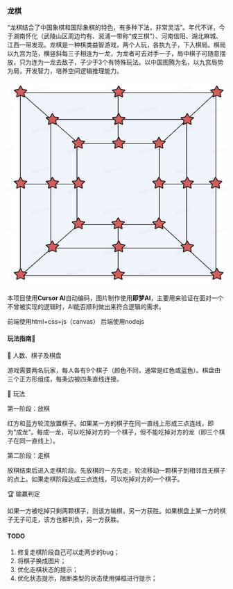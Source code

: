 ### 龙棋
“龙棋结合了中国象棋和国际象棋的特色，有多种下法，非常灵活”。年代不详，今于湖南怀化（武陵山区周边均有、溆浦一带称“成三棋”）、河南信阳、湖北麻城、江西一带发现。龙棋是一种棋类益智游戏，两个人玩，各执九子，下入棋局。棋局以九宫为范，横竖斜每三子相连为一龙，为龙者可去对手一子，局中棋子可随意摆放，只为连为一龙去敌子，子少于3个有特殊玩法。以中国图腾为名，以九宫局势为局，开发智力，培养空间逻辑推理能力。

![棋盘](https://github.com/HanHuiOnLine/Dragon-Chess/blob/master/front/images/20250514-112628.jpg)

本项目使用**Cursor AI**自动编码，图片制作使用**即梦AI**，主要用来验证在面对一个不曾被实现的逻辑时，AI能否顺利做出来符合逻辑的需求。

前端使用html+css+js（canvas）
后端使用nodejs

#### 玩法指南🎲

👥 人数、棋子及棋盘

游戏需要两名玩家，每人各有9个棋子（颜色不同，通常是红色或蓝色）。棋盘由三个正方形组成，每条边被四条直线连接。

🎲 玩法

第一阶段：放棋

红方和蓝方轮流放置棋子。如果某一方的棋子在同一直线上形成三点连线，即为“成龙”。每成一龙，可以吃掉对方的一个棋子，但不能吃掉对方的龙（即三个棋子在同一直线上）。

第二阶段：走棋

放棋结束后进入走棋阶段。先放棋的一方先走，轮流移动一颗棋子到相邻且无棋子的点上。如果走棋阶段达成三点连线，可以吃掉对方的一个棋子。

🏆 输赢判定

如果一方被吃掉只剩两颗棋子，则该方输棋，另一方获胜。如果棋盘上某一方的棋子无子可走，该方也被判负，另一方获胜。


#### TODO

1. 修复走棋阶段自己可以走两步的bug；
2. 将棋子换成图片；
3. 优化走棋状态的提示；
4. 优化状态提示，阻断类型的状态使用弹框进行提示；
